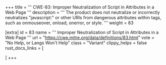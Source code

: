 +++
title = '''
CWE-83: Improper Neutralization of Script in Attributes in a Web Page
'''
description	= '''
The product does not neutralize or incorrectly neutralizes "javascript:" or other URIs from dangerous attributes within tags, such as onmouseover, onload, onerror, or style.
'''
weight = 83

[extra]
id = 83
name = '''
Improper Neutralization of Script in Attributes in a Web Page
'''
url = "https://cwe.mitre.org/data/definitions/83.html"
vote = "No Help, or Langs Won't Help"
class = "Variant"
clippy_helps = false
rust_docs_links = [
	
]
+++
